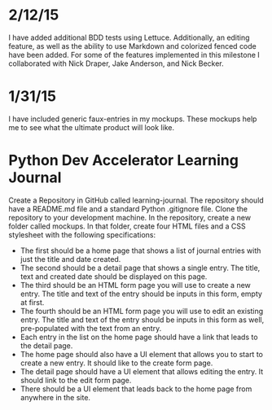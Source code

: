 2/12/15
=======
I have added additional BDD tests using Lettuce. Additionally, an editing feature, as well as the ability to use Markdown and colorized fenced code have been added. For some of the features implemented in this milestone I collaborated with Nick Draper, Jake Anderson, and Nick Becker.


1/31/15
=======
I have included generic faux-entries in my mockups. These mockups help me to see what the ultimate product will look like.



Python Dev Accelerator Learning Journal
=======================================

Create a Repository in GitHub called learning-journal.  The repository should have a README.md file and a standard Python .gitignore file. Clone the repository to your development machine. In the repository, create a new folder called mockups. In that folder, create four HTML files and a CSS stylesheet with the following specifications:

* The first should be a home page that shows a list of journal entries with just the title and date created.
* The second should be a detail page that shows a single entry.  The title, text and created date should be displayed on this page.
* The third should be an HTML form page you will use to create a new entry.  The title and text of the entry should be inputs in this form, empty at first.
* The fourth should be an HTML form page you will use to edit an existing entry.  The title and text of the entry should be inputs in this form as well, pre-populated with the text from an entry.
* Each entry in the list on the home page should have a link that leads to the detail page.
* The home page should also have a UI element that allows you to start to create a new entry. It should like to the create form page.
* The detail page should have a UI element that allows editing the entry.  It should link to the edit form page.
* There should be a UI element that leads back to the home page from anywhere in the site.
